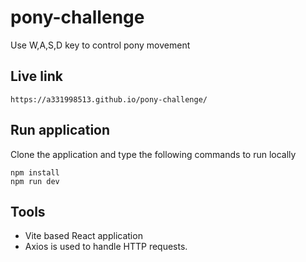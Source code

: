 # pony-challenge

Use W,A,S,D key to control pony movement

## Live link

`https://a331998513.github.io/pony-challenge/`

## Run application

Clone the application and type the following commands to run locally

```
npm install
npm run dev
```

## Tools

- Vite based React application
- Axios is used to handle HTTP requests.
